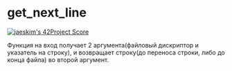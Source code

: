 # get_next_line

[![jaeskim's 42Project Score](https://badge42.herokuapp.com/api/project/lvallie/get_next_line)](https://github.com/JaeSeoKim/badge42)

Функция на вход получает 2 аргумента(файловый дискриптор и указатель на строку), и возвращает строку(до переноса строки, либо до конца файла) во второй аргумент.
